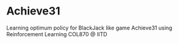 # Achieve31
Learning optimum policy for BlackJack like game Achieve31 using Reinforcement Learning
COL870 @ IITD
